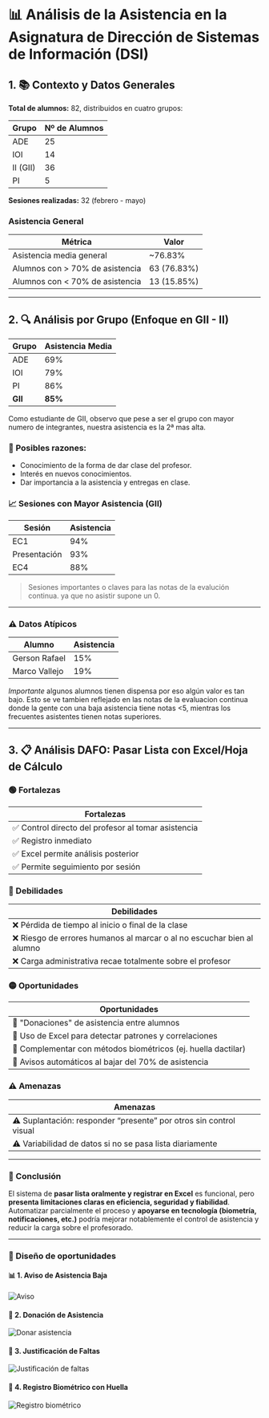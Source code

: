 # 📊 Análisis de la Asistencia en la Asignatura de Dirección de Sistemas de Información (DSI)

## 1. 📚 Contexto y Datos Generales

**Total de alumnos:** 82, distribuidos en cuatro grupos:

| Grupo | Nº de Alumnos |
|-------|---------------|
| ADE   | 25            |
| IOI   | 14            |
| II (GII) | 36         |
| PI    | 5             |

**Sesiones realizadas:** 32 (febrero - mayo)

### Asistencia General

| Métrica                                 | Valor       |
|-----------------------------------------|-------------|
| Asistencia media general                | ~76.83%     |
| Alumnos con > 70% de asistencia         | 63 (76.83%) |
| Alumnos con < 70% de asistencia         | 13 (15.85%) |

---

## 2. 🔍 Análisis por Grupo (Enfoque en GII - II)

| Grupo | Asistencia Media |
|-------|------------------|
| ADE   | 69%              |
| IOI   | 79%              |
| PI    | 86%              |
| **GII**   | **85%**     |

Como estudiante de GII, observo que pese a ser el grupo con mayor numero de integrantes, nuestra asistencia es la 2ª mas alta.

### 📌 Posibles razones:

- Conocimiento de la forma de dar clase del profesor.
- Interés en nuevos conocimientos.
- Dar importancia a la asistencia y entregas en clase.
 

### 📈 Sesiones con Mayor Asistencia (GII)

| Sesión                             | Asistencia |
|------------------------------------|------------|
| EC1                                | 94%        |
| Presentación                       | 93%        |
| EC4                                | 88%        |

> Sesiones importantes o claves para las notas de la evalución continua. ya que no asistir supone un 0.

---

### ⚠️ Datos Atípicos

| Alumno           | Asistencia |
|------------------|------------|
| Gerson Rafael    | 15%        |
| Marco Vallejo    | 19%        |

*Importante* algunos alumnos tienen dispensa por eso algún valor es tan bajo. Esto se ve tambien reflejado en las notas de la evaluacion continua donde la gente con una baja asistencia tiene notas <5, mientras los frecuentes asistentes tienen notas superiores.

---

## 3. 📋 Análisis DAFO: Pasar Lista con Excel/Hoja de Cálculo

### 🟢 Fortalezas

| Fortalezas                                                                 |
|----------------------------------------------------------------------------|
| ✅ Control directo del profesor al tomar asistencia                        |
| ✅ Registro inmediato                                                      |
| ✅ Excel permite análisis posterior                                        |
| ✅ Permite seguimiento por sesión                                          |

### 🔴 Debilidades

| Debilidades                                                                |
|----------------------------------------------------------------------------|
| ❌ Pérdida de tiempo al inicio o final de la clase                         |
| ❌ Riesgo de errores humanos al marcar o al no escuchar bien al alumno     |
| ❌ Carga administrativa recae totalmente sobre el profesor                 |

### 🟡 Oportunidades

| Oportunidades                                                              |
|----------------------------------------------------------------------------|
| 🚀 "Donaciones" de asistencia entre alumnos        |
| 🚀 Uso de Excel para detectar patrones y correlaciones                     |
| 🚀 Complementar con métodos biométricos (ej. huella dactilar)              |
| 🚀 Avisos automáticos al bajar del 70% de asistencia                       |



### ⚠️ Amenazas

| Amenazas                                                                   |
|----------------------------------------------------------------------------|
| ⚠️ Suplantación: responder “presente” por otros sin control visual         |
| ⚠️ Variabilidad de datos si no se pasa lista diariamente                   |

---

### 🎯 Conclusión

El sistema de **pasar lista oralmente y registrar en Excel** es funcional, pero **presenta limitaciones claras en eficiencia, seguridad y fiabilidad**.  
Automatizar parcialmente el proceso y **apoyarse en tecnología (biometría, notificaciones, etc.)** podría mejorar notablemente el control de asistencia y reducir la carga sobre el profesorado.


---
### 🎨 Diseño de oportunidades
#### 📊 1. Aviso  de Asistencia Baja
![Aviso](imagenes/Aviso.png)

#### 🤝 2. Donación de Asistencia
![Donar asistencia](imagenes/Donacion.png)

#### 📄 3. Justificación de Faltas
![Justificación de faltas](imagenes/Justificacion.png)

#### 🧬 4. Registro Biométrico con Huella
![Registro biométrico](imagenes/Huella_Dactilar.png)



